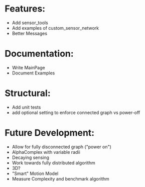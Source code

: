  
# Features:
 - Add sensor_tools
 - Add examples of custom_sensor_network
 - Better Messages

# Documentation:
 - Write MainPage
 - Document Examples
    
# Structural:
 - Add unit tests
 - add optional setting to enforce connected graph vs power-off
 
 # Future Development:
 - Allow for fully disconnected graph ("power on")
 - AlphaComplex with variable radii
 - Decaying sensing
 - Work towards fully distributed algorithm
 - 3D?
 - "Smart" Motion Model
 - Measure Complexity and benchmark algorithm
 
